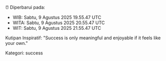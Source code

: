 ⏰ Diperbarui pada:
- WIB: Sabtu, 9 Agustus 2025 19.55.47 UTC
- WITA: Sabtu, 9 Agustus 2025 20.55.47 UTC
- WIT: Sabtu, 9 Agustus 2025 21.55.47 UTC

Kutipan Inspiratif:
"Success is only meaningful and enjoyable if it feels like your own."


Kategori: success

